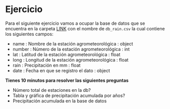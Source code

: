# Ejercicio
Para el siguiente ejercicio vamos a ocupar la base de datos que se encuentra en la carpeta [LINK](https://drive.google.com/open?id=1JZ8vtFv4W8TaxrWZSGIZSeFyGVLQE_me) con el nombre de `db_rain.csv` la cual contiene los siguientes campos:

* name   : Nombre de la estación agrometeorológica    : object
* number : Número de la estación agrometeorológica    : int
* lat    : Latitud de la estación agrometeorológica   : float
* long   : Longitud de la estación agrometeorológica  : float
* rain   : Precipitación en mm                        : float
* date   : Fecha en que se registro el dato           : object

**Tienes 10 minutos para resolver las siguientes preguntas**

* Número total de estaciones en la db?
* Tabla y gráfica de precipitación acumulada por años?
* Precipitación acumulada en la base de datos
